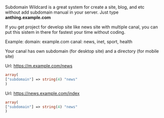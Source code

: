 Subdomain Wildcard is a great system for create a site, blog, and etc without add subdomain manual in your server.
Just type **anthing.example.com**

If you get project for develop site like news site with multiple canal, you can put this sistem in there for fastest your time without coding.

Example:
domain: example.com
canal: news, inet, sport, health

Your canal has own subdomain (for desktop site) and a directory (for mobile site)

Url: https://m.example.com/news
```php
array(
["subdomain"] => string(4) "news"
)
```

Url: https://news.example.com/index
```php
array(
["subdomain"] => string(4) "news"
)
```


